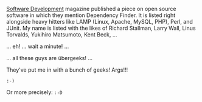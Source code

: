 [Software Development](http://www.sdmagazine.com/) magazine
published a piece on open source software in which they mention Dependency
Finder.  It is listed right alongside heavy hitters like LAMP (Linux, Apache,
MySQL, PHP), Perl, and JUnit.  My name is listed with the likes of Richard
Stallman, Larry Wall, Linus Torvalds, Yukihiro Matsumoto, Kent Beck, ...

... eh! ... wait a minute! ...

... all these guys are &uuml;bergeeks! ...

They've put me in with a bunch of geeks!  Args!!!

`:-)`

Or more precisely: `:-D`
